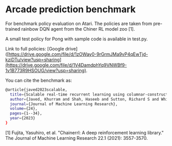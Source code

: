 # Arcade prediction benchmark
For benchmark policy evaluation on Atari. The policies are taken from pre-trained rainbow DQN agent from the Chiner RL model zoo [1].

A small test policy for Pong with sample code is available in test.py. 

Link to full policies: [Google drive]([https://drive.google.com/file/d/1zOWay0-9rGrmJMa9vP4qEwTjd-kziDTu/view?usp=sharing](https://drive.google.com/file/d/1V4DamdphYq9VNWBf9-1v1B773R9HSOUG/view?usp=sharing).


You can cite the benchmark as:
``` bash
@article{javed2023scalable,
  title={Scalable real-time recurrent learning using columnar-constructive networks},
  author={Javed, Khurram and Shah, Haseeb and Sutton, Richard S and White, Martha},
  journal={Journal of Machine Learning Research},
  volume={24},
  pages={1--34},
  year={2023}
}
```


[1] Fujita, Yasuhiro, et al. "Chainerrl: A deep reinforcement learning library." The Journal of Machine Learning Research 22.1 (2021): 3557-3570.


